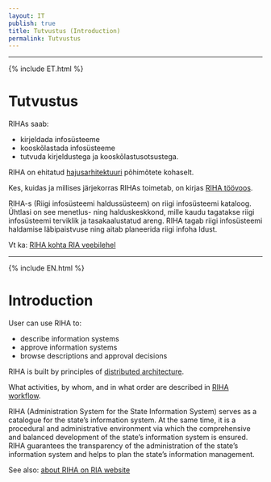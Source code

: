 ```yaml
---
layout: IT
publish: true
title: Tutvustus (Introduction)
permalink: Tutvustus
---
```


---

{% include ET.html %}

# Tutvustus

RIHAs saab:

- kirjeldada infosüsteeme
- kooskõlastada infosüsteeme
- tutvuda kirjeldustega ja kooskõlastusotsustega.

RIHA on ehitatud [hajusarhitektuuri](Arhitektuur) põhimõtete kohaselt.

Kes, kuidas ja millises järjekorras RIHAs toimetab, on kirjas [RIHA töövoos](Toovoog).

<p class='teine'>
RIHA-s (Riigi infosüsteemi haldussüsteem) on riigi infosüsteemi kataloog. Ühtlasi on see menetlus- ning halduskeskkond, mille kaudu tagatakse riigi infosüsteemi terviklik ja tasakaalustatud areng. RIHA tagab riigi infosüsteemi haldamise läbipaistvuse ning aitab planeerida riigi infoha
ldust.
</p>

Vt ka: [RIHA kohta RIA veebilehel](https://www.ria.ee/ee/riha.html)

---

{% include EN.html %}

# Introduction

User can use RIHA to:

- describe information systems
- approve information systems
- browse descriptions and approval decisions

RIHA is built by principles of [distributed architecture](Arhitektuur).

What activities, by whom, and in what order are described in [RIHA workflow](Toovoog).

<p class='teine'>
RIHA (Administration System for the State Information System)  serves as a catalogue for the state’s information system. At the same time, it is a procedural and administrative environment via which the comprehensive and balanced development of the state’s information system is ensured. RIHA guarantees the transparency of the administration of the state’s information system and helps to plan the state’s information management.
</p>

See also: [about RIHA on RIA website](https://www.ria.ee/en/riha.html)

